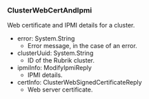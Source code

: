 ### ClusterWebCertAndIpmi
Web certificate and IPMI details for a cluster.

- error: System.String
  - Error message, in the case of an error.
- clusterUuid: System.String
  - ID of the Rubrik cluster.
- ipmiInfo: ModifyIpmiReply
  - IPMI details.
- certInfo: ClusterWebSignedCertificateReply
  - Web server certificate.
